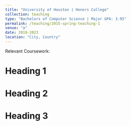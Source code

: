 ```yaml
---
title: "University of Houston | Honors College"
collection: teaching
type: "Bachelors of Computer Science | Major GPA: 3.95"
permalink: /teaching/2015-spring-teaching-1
venue: "a"
date: 2019-2023
location: "City, Country"
---
```


Relevant Coursework:

Heading 1
======

Heading 2
======

Heading 3
======
